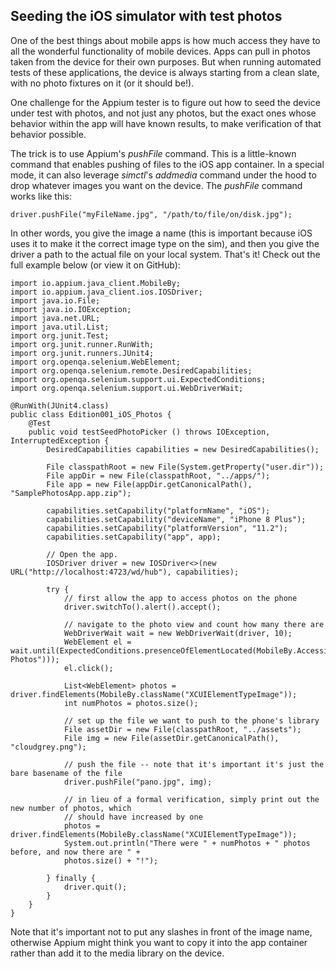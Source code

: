 ## Seeding the iOS simulator with test photos

One of the best things about mobile apps is how much access they have to all the wonderful functionality of mobile devices. Apps can pull in photos taken from the device for their own purposes. But when running automated tests of these applications, the device is always starting from a clean slate, with no photo fixtures on it (or it should be!).

One challenge for the Appium tester is to figure out how to seed the device under test with photos, and not just any photos, but the exact ones whose behavior within the app will have known results, to make verification of that behavior possible.

The trick is to use Appium's *pushFile* command. This is a little-known command that enables pushing of files to the iOS app container. In a special mode, it can also leverage *simctl*'s *addmedia* command under the hood to drop whatever images you want on the device. The *pushFile* command works like this:

```
driver.pushFile("myFileName.jpg", "/path/to/file/on/disk.jpg");
```

In other words, you give the image a name (this is important because iOS uses it to make it the correct image type on the sim), and then you give the driver a path to the actual file on your local system. That's it! Check out the full example below (or view it on GitHub):

```
import io.appium.java_client.MobileBy;
import io.appium.java_client.ios.IOSDriver;
import java.io.File;
import java.io.IOException;
import java.net.URL;
import java.util.List;
import org.junit.Test;
import org.junit.runner.RunWith;
import org.junit.runners.JUnit4;
import org.openqa.selenium.WebElement;
import org.openqa.selenium.remote.DesiredCapabilities;
import org.openqa.selenium.support.ui.ExpectedConditions;
import org.openqa.selenium.support.ui.WebDriverWait;

@RunWith(JUnit4.class)
public class Edition001_iOS_Photos {
    @Test
    public void testSeedPhotoPicker () throws IOException, InterruptedException {
        DesiredCapabilities capabilities = new DesiredCapabilities();

        File classpathRoot = new File(System.getProperty("user.dir"));
        File appDir = new File(classpathRoot, "../apps/");
        File app = new File(appDir.getCanonicalPath(), "SamplePhotosApp.app.zip");

        capabilities.setCapability("platformName", "iOS");
        capabilities.setCapability("deviceName", "iPhone 8 Plus");
        capabilities.setCapability("platformVersion", "11.2");
        capabilities.setCapability("app", app);

        // Open the app.
        IOSDriver driver = new IOSDriver<>(new URL("http://localhost:4723/wd/hub"), capabilities);

        try {
            // first allow the app to access photos on the phone
            driver.switchTo().alert().accept();

            // navigate to the photo view and count how many there are
            WebDriverWait wait = new WebDriverWait(driver, 10);
            WebElement el = wait.until(ExpectedConditions.presenceOfElementLocated(MobileBy.AccessibilityId("All Photos")));
            el.click();

            List<WebElement> photos = driver.findElements(MobileBy.className("XCUIElementTypeImage"));
            int numPhotos = photos.size();

            // set up the file we want to push to the phone's library
            File assetDir = new File(classpathRoot, "../assets");
            File img = new File(assetDir.getCanonicalPath(), "cloudgrey.png");

            // push the file -- note that it's important it's just the bare basename of the file
            driver.pushFile("pano.jpg", img);

            // in lieu of a formal verification, simply print out the new number of photos, which
            // should have increased by one
            photos = driver.findElements(MobileBy.className("XCUIElementTypeImage"));
            System.out.println("There were " + numPhotos + " photos before, and now there are " +
            photos.size() + "!");

        } finally {
            driver.quit();
        }
    }
}
```

Note that it's important not to put any slashes in front of the image name, otherwise Appium might think you want to copy it into the app container rather than add it to the media library on the device.
